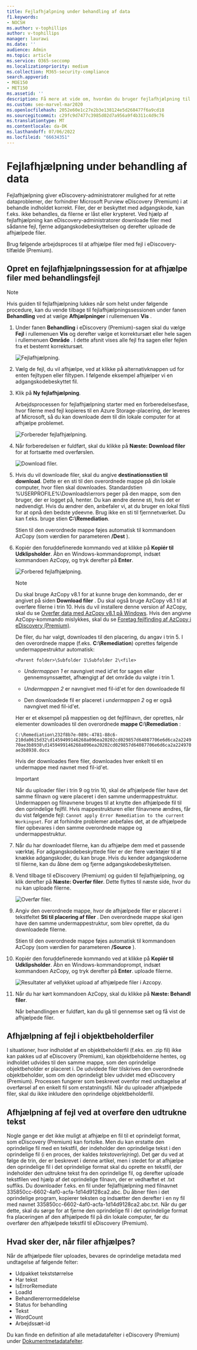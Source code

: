 ```yaml
---
title: Fejlafhjælpning under behandling af data
f1.keywords:
- NOCSH
ms.author: v-tophillips
author: v-tophillips
manager: laurawi
ms.date: ''
audience: Admin
ms.topic: article
ms.service: O365-seccomp
ms.localizationpriority: medium
ms.collection: M365-security-compliance
search.appverid:
- MOE150
- MET150
ms.assetid: ''
description: Få mere at vide om, hvordan du bruger fejlafhjælpning til at rette dataproblemer i eDiscovery (Premium), der kan forhindre korrekt behandling af indhold.
ms.custom: seo-marvel-mar2020
ms.openlocfilehash: 2052e60e1c27e2b3e138124e5d268477f6a9cd18
ms.sourcegitcommit: c29fc9d7477c3985d02d7a956a9f4b311c4d9c76
ms.translationtype: MT
ms.contentlocale: da-DK
ms.lasthandoff: 07/06/2022
ms.locfileid: "66634351"
---
```

# <a name="error-remediation-when-processing-data"></a>Fejlafhjælpning under behandling af data

Fejlafhjælpning giver eDiscovery-administratorer mulighed for at rette dataproblemer, der forhindrer Microsoft Purview eDiscovery (Premium) i at behandle indholdet korrekt. Filer, der er beskyttet med adgangskode, kan f.eks. ikke behandles, da filerne er låst eller krypteret. Ved hjælp af fejlafhjælpning kan eDiscovery-administratorer downloade filer med sådanne fejl, fjerne adgangskodebeskyttelsen og derefter uploade de afhjælpede filer.

Brug følgende arbejdsproces til at afhjælpe filer med fejl i eDiscovery-tilfælde (Premium).

## <a name="create-an-error-remediation-session-to-remediate-files-with-processing-errors"></a>Opret en fejlafhjælpningssession for at afhjælpe filer med behandlingsfejl

> [!NOTE]
> Hvis guiden til fejlafhjælpning lukkes når som helst under følgende procedure, kan du vende tilbage til fejlafhjælpningssessionen under fanen **Behandling** ved at vælge **Afhjælpninger** i rullemenuen **Vis** .

1. Under fanen **Behandling** i eDiscovery (Premium)-sagen skal du vælge **Fejl** i rullemenuen **Vis** og derefter vælge et korrektursæt eller hele sagen i rullemenuen **Område** . I dette afsnit vises alle fejl fra sagen eller fejlen fra et bestemt korrektursæt.

   ![Fejlafhjælpning.](../media/8c2faf1a-834b-44fc-b418-6a18aed8b81a.png)

2. Vælg de fejl, du vil afhjælpe, ved at klikke på alternativknappen ud for enten fejltypen eller filtypen.  I følgende eksempel afhjælper vi en adgangskodebeskyttet fil.

3. Klik på **Ny fejlafhjælpning**.

    Arbejdsprocessen for fejlafhjælpning starter med en forberedelsesfase, hvor filerne med fejl kopieres til en Azure Storage-placering, der leveres af Microsoft, så du kan downloade dem til din lokale computer for at afhjælpe problemet.

    ![Forbereder fejlafhjælpning.](../media/390572ec-7012-47c4-a6b6-4cbb5649e8a8.png)

4. Når forberedelsen er fuldført, skal du klikke på **Næste: Download filer** for at fortsætte med overførslen.

    ![Download filer.](../media/6ac04b09-8e13-414a-9e24-7c75ba586363.png)

5. Hvis du vil downloade filer, skal du angive **destinationsstien til download**. Dette er en sti til den overordnede mappe på din lokale computer, hvor filen skal downloades.  Standardstien %USERPROFILE%\Downloads\errors peger på den mappe, som den bruger, der er logget på, henter. Du kan ændre denne sti, hvis det er nødvendigt. Hvis du ændrer den, anbefaler vi, at du bruger en lokal filsti for at opnå den bedste ydeevne. Brug ikke en sti til fjernnetværket. Du kan f.eks. bruge stien **C:\Remediation**.

   Stien til den overordnede mappe føjes automatisk til kommandoen AzCopy (som værdien for parameteren **/Dest** ).

6. Kopiér den foruddefinerede kommando ved at klikke på **Kopiér til Udklipsholder**. Åbn en Windows-kommandoprompt, indsæt kommandoen AzCopy, og tryk derefter på **Enter**.

    ![Forbered fejlafhjælpning.](../media/f364ab4d-31c5-4375-b69f-650f694a2f69.png)

    > [!NOTE]
    > Du skal bruge AzCopy v8.1 for at kunne bruge den kommando, der er angivet på siden **Download filer** . Du skal også bruge AzCopy v8.1 til at overføre filerne i trin 10. Hvis du vil installere denne version af AzCopy, skal du se [Overfør data med AzCopy v8.1 på Windows](/previous-versions/azure/storage/storage-use-azcopy). Hvis den angivne AzCopy-kommando mislykkes, skal du se [Foretag fejlfinding af AzCopy i eDiscovery (Premium)](troubleshooting-azcopy.md).

    De filer, du har valgt, downloades til den placering, du angav i trin 5. I den overordnede mappe (f.eks. **C:\Remediation**) oprettes følgende undermappestruktur automatisk:

    `<Parent folder>\Subfolder 1\Subfolder 2\<file>`

    - *Undermappen 1* er navngivet med id'et for sagen eller gennemsynssættet, afhængigt af det område du valgte i trin 1.

    - *Undermappen 2* er navngivet med fil-id'et for den downloadede fil

    - Den downloadede fil er placeret i *undermappen 2* og er også navngivet med fil-id'et.

    Her er et eksempel på mappestien og det fejlfilnavn, der oprettes, når elementer downloades til den overordnede **mappe C:\Remediation** :

    `C:\Remediation\232f8b7e-089c-4781-88c6-210da0615d32\d1459499146268a096ea20202cd029857d64087706e6d6ca2a224970ae3b8938\d1459499146268a096ea20202cd029857d64087706e6d6ca2a224970ae3b8938.docx`

    Hvis der downloades flere filer, downloades hver enkelt til en undermappe med navnet med fil-id'et.

    > [!IMPORTANT]
    > Når du uploader filer i trin 9 og trin 10, skal de afhjælpede filer have det samme filnavn og være placeret i den samme undermappestruktur. Undermappen og filnavnene bruges til at knytte den afhjælpede fil til den oprindelige fejlfil. Hvis mappestrukturen eller filnavnene ændres, får du vist følgende fejl: `Cannot apply Error Remediation to the current Workingset`. For at forhindre problemer anbefales det, at de afhjælpede filer opbevares i den samme overordnede mappe og undermappestruktur.

7. Når du har downloadet filerne, kan du afhjælpe dem med et passende værktøj. For adgangskodebeskyttede filer er der flere værktøjer til at knække adgangskoder, du kan bruge. Hvis du kender adgangskoderne til filerne, kan du åbne dem og fjerne adgangskodebeskyttelsen.

8. Vend tilbage til eDiscovery (Premium) og guiden til fejlafhjælpning, og klik derefter på **Næste: Overfør filer**.  Dette flyttes til næste side, hvor du nu kan uploade filerne.

    ![Overfør filer.](../media/af3d8617-1bab-4ecd-8de0-22e53acba240.png)

9. Angiv den overordnede mappe, hvor de afhjælpede filer er placeret i tekstfeltet **Sti til placering af filer** . Den overordnede mappe skal igen have den samme undermappestruktur, som blev oprettet, da du downloadede filerne.

    Stien til den overordnede mappe føjes automatisk til kommandoen AzCopy (som værdien for parameteren **/Source** ).

10. Kopiér den foruddefinerede kommando ved at klikke på **Kopiér til Udklipsholder**. Åbn en Windows-kommandoprompt, indsæt kommandoen AzCopy, og tryk derefter på **Enter**. uploade filerne.

    ![Resultater af vellykket upload af afhjælpede filer i Azcopy.](../media/ff2ff691-629f-4065-9b37-5333f937daf6.png)

11. Når du har kørt kommandoen AzCopy, skal du klikke på **Næste: Behandl filer**.

    Når behandlingen er fuldført, kan du gå til gennemse sæt og få vist de afhjælpede filer.

## <a name="remediating-errors-in-container-files"></a>Afhjælpning af fejl i objektbeholderfiler

I situationer, hvor indholdet af en objektbeholderfil (f.eks. en .zip fil) ikke kan pakkes ud af eDiscovery (Premium), kan objektbeholderne hentes, og indholdet udvides til den samme mappe, som den oprindelige objektbeholder er placeret i. De udvidede filer tilskrives den overordnede objektbeholder, som om den oprindeligt blev udvidet med eDiscovery (Premium). Processen fungerer som beskrevet ovenfor med undtagelse af overførsel af en enkelt fil som erstatningsfil.  Når du uploader afhjælpede filer, skal du ikke inkludere den oprindelige objektbeholderfil.

## <a name="remediating-errors-by-uploading-the-extracted-text"></a>Afhjælpning af fejl ved at overføre den udtrukne tekst

Nogle gange er det ikke muligt at afhjælpe en fil til et oprindeligt format, som eDiscovery (Premium) kan fortolke. Men du kan erstatte den oprindelige fil med en tekstfil, der indeholder den oprindelige tekst i den oprindelige fil (i en proces, der kaldes *tekstoverlejring*). Det gør du ved at følge de trin, der er beskrevet i denne artikel, men i stedet for at afhjælpe den oprindelige fil i det oprindelige format skal du oprette en tekstfil, der indeholder den udtrukne tekst fra den oprindelige fil, og derefter uploade tekstfilen ved hjælp af det oprindelige filnavn, der er vedhæftet et .txt suffiks. Du downloader f.eks. en fil under fejlafhjælpning med filnavnet 335850cc-6602-4af0-acfa-1d14d9128ca2.abc. Du åbner filen i det oprindelige program, kopierer teksten og indsætter den derefter i en ny fil med navnet 335850cc-6602-4af0-acfa-1d14d9128ca2.abc.txt. Når du gør dette, skal du sørge for at fjerne den oprindelige fil i det oprindelige format fra placeringen af den afhjælpede fil på din lokale computer, før du overfører den afhjælpede tekstfil til eDiscovery (Premium).

## <a name="what-happens-when-files-are-remediated"></a>Hvad sker der, når filer afhjælpes?

Når de afhjælpede filer uploades, bevares de oprindelige metadata med undtagelse af følgende felter:

- Udpakket tekststørrelse
- Har tekst
- IsErrorRemediate
- LoadId
- Behandlererrormeddelelse
- Status for behandling
- Tekst
- WordCount
- Arbejdssæt-id

Du kan finde en definition af alle metadatafelter i eDiscovery (Premium) under [Dokumentmetadatafelter](document-metadata-fields-in-advanced-ediscovery.md).